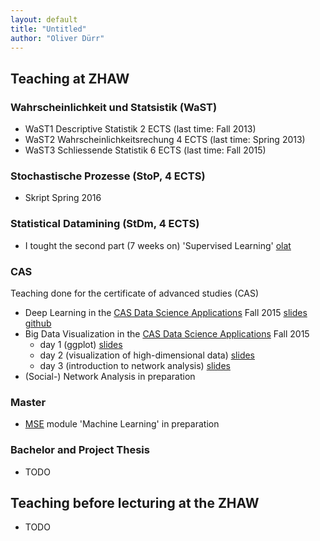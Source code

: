 ```yaml
---
layout: default
title: "Untitled"
author: "Oliver Dürr"
---
```


## Teaching at ZHAW

### Wahrscheinlichkeit und Statsistik (WaST)
* WaST1 Descriptive Statistik 2 ECTS (last time: Fall 2013)
* WaST2 Wahrscheinlichkeitsrechung 4 ECTS (last time: Spring 2013)
* WaST3 Schliessende Statistik 6 ECTS (last time: Fall 2015)

### Stochastische Prozesse (StoP, 4 ECTS)
* Skript Spring 2016 

### Statistical Datamining (StDm, 4 ECTS)
* I tought the second part (7 weeks on) 'Supervised Learning' [olat](https://olat.zhaw.ch/url/RepositoryEntry/188776449)

### CAS 
Teaching done for the certificate of advanced studies (CAS)

* Deep Learning in the [CAS Data Science Applications](http://www.weiterbildung.zhaw.ch/de/school-of-engineering/programm/cas-data-science-applications.html) Fall 2015 [slides](https://dl.dropboxusercontent.com/u/9154523/talks/Deep_Learning_CAS.pdf) [github](https://github.com/oduerr/dl_cas)
* Big Data Visualization in the [CAS Data Science Applications](http://www.weiterbildung.zhaw.ch/de/school-of-engineering/programm/cas-data-science-applications.html) Fall 2015
  + day 1 (ggplot) [slides](https://dl.dropboxusercontent.com/u/9154523/talks/big_data_vis_day1.pdf)
  + day 2 (visualization of high-dimensional data) [slides](https://dl.dropboxusercontent.com/u/9154523/talks/big_data_vis_day2.pdf)
  + day 3 (introduction to network analysis) [slides](https://dl.dropboxusercontent.com/u/9154523/talks/big_data_vis_day3.pdf)
* (Social-) Network Analysis in preparation


### Master
* [MSE](http://www.msengineering.ch/) module 'Machine Learning' in preparation

### Bachelor and Project Thesis
* TODO

## Teaching before lecturing at the ZHAW
* TODO


